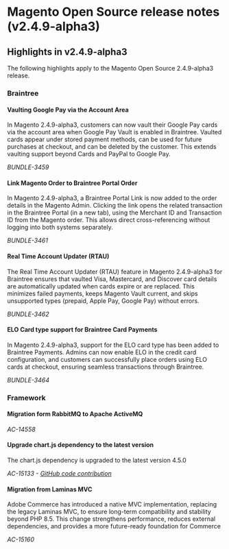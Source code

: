 # Magento Open Source release notes (v2.4.9-alpha3)

## Highlights in v2.4.9-alpha3

The following highlights apply to the Magento Open Source 2.4.9-alpha3 release.

### Braintree

#### Vaulting Google Pay via the Account Area

In Magento 2.4.9-alpha3, customers can now vault their Google Pay cards via the account area when Google Pay Vault is enabled in Braintree. Vaulted cards appear under stored payment methods, can be used for future purchases at checkout, and can be deleted by the customer. This extends vaulting support beyond Cards and PayPal to Google Pay.

_BUNDLE-3459_

#### Link Magento Order to Braintree Portal Order

In Magento 2.4.9-alpha3, a Braintree Portal Link is now added to the order details in the Magento Admin. Clicking the link opens the related transaction in the Braintree Portal (in a new tab), using the Merchant ID and Transaction ID from the Magento order. This allows direct cross-referencing without logging into both systems separately.

_BUNDLE-3461_

#### Real Time Account Updater (RTAU)

The Real Time Account Updater (RTAU) feature in Magento 2.4.9-alpha3 for Braintree ensures that vaulted Visa, Mastercard, and Discover card details are automatically updated when cards expire or are replaced. This minimizes failed payments, keeps Magento Vault current, and skips unsupported types (prepaid, Apple Pay, Google Pay) without errors.

_BUNDLE-3462_

#### ELO Card type support for Braintree Card Payments

In Magento 2.4.9-alpha3, support for the ELO card type has been added to Braintree Payments. Admins can now enable ELO in the credit card configuration, and customers can successfully place orders using ELO cards at checkout, ensuring seamless transactions through Braintree.

_BUNDLE-3464_

### Framework

#### Migration form RabbitMQ to Apache ActiveMQ

_AC-14558_

#### Upgrade chart.js dependency to the latest version

The chart.js dependency is upgraded to the latest version 4.5.0

_AC-15133 - [GitHub code contribution](https://github.com/magento/magento2/commit/657f983e)_

#### Migration from Laminas MVC

Adobe Commerce has introduced a native MVC implementation, replacing the legacy Laminas MVC, to ensure long-term compatibility and stability beyond PHP 8.5. This change strengthens performance, reduces external dependencies, and provides a more future-ready foundation for Commerce

_AC-15160_
